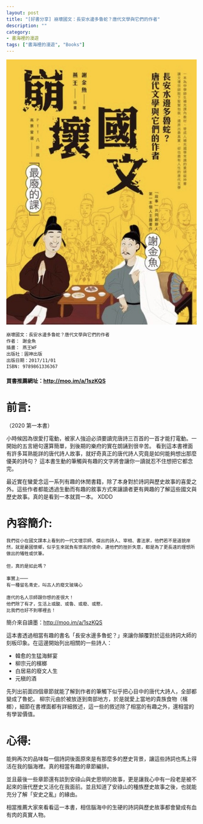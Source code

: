 ```yaml
---
layout: post
title: "[好書分享] 崩壞國文：長安水邊多魯蛇？唐代文學與它們的作者"
description: ""
category: 
- 書海裡的漫遊
tags: ["書海裡的漫遊", "Books"]
---
```




![](../images/2020/0104.jpg)



```
崩壞國文：長安水邊多魯蛇？唐代文學與它們的作者
作者： 謝金魚  
插畫： 燕王WF  
出版社：圓神出版 
出版日期：2017/11/01 
ISBN: 9789861336367 
```

#### 買書推薦網址：http://moo.im/a/1szKQS

# 前言:

（2020 第一本書）

小時候因為很愛打電動，被家人強迫必須要讀完唐詩三百首的一首才能打電動。一開始的五言絕句還算簡單，到後期的樂府的實在朗誦到很辛苦。 看到這本書裡面有許多耳熟能詳的唐代詩人故事，就好奇真正的唐代詩人究竟是如何能夠想出那麼優美的詩句？ 這本書生動的筆觸與有趣的文字將會讓你一讀就忍不住想把它都念完。

最近實在蠻愛念這一系列有趣的休閒書籍，除了本身對於詩詞與歷史故事的喜愛之外。這些作者都能透過生動而有趣的敘事方式來讓讀者更有興趣的了解這些國文與歷史故事。真的是看到一本就買一本。 XDDD



# 內容簡介:

```
我們從小在國文課本上看到的一代文壇宗師、傑出的詩人、宰相、書法家，他們若不是道貌岸然，就是憂國懷鄉，似乎生來就負有崇高的使命，連他們的挫折失意，都是為了更長遠的理想所做出的犧牲或伏筆。

但，真的是如此嗎？

事實上───
有一種留名青史，叫古人的廢文玻璃心

唐代的名人宗師跟你想的差很大！
他們除了有才，生活上或酸、或魯、或廢、或憨，
比我們也好不到哪裡去！
```

簡介來自讀墨：http://moo.im/a/1szKQS

這本書透過相當有趣的書名「長安水邊多魯蛇？」來讓你顛覆對於這些詩詞大師的刻板印象。在這邊開始列出相關的一些詩人：

- 韓愈的生猛海鮮宴
- 柳宗元的檳榔
- 白居易的廢文人生
- 元稹的酒

先列出前面四個章節就能了解到作者的筆觸下似乎把心目中的唐代大詩人，全部都變成了魯蛇。 柳宗元由於被放逐到南部地方，於是就愛上當地的貴族食物（檳榔），細節在書裡面都有詳細敘述，這一些的敘述除了相當的有趣之外，還相當的有學習價值。



# 心得:

能夠再次的品味每一個詩詞後面原來是有那麼多的歷史背景，讓這些詩詞也馬上得活在我的腦海裡。真的相當有趣的章節編排。

並且最後一些章節還有談到安祿山與史思明的故事，更是讓我心中有一段老是被不起來的唐代歷史又活化在我面前。並且知道了安祿山的種族歷史故事之後，也就能充分了解「安史之亂」的緣由。

相當推薦大家來看看這一本書，相信腦海中的生硬的詩詞與歷史故事都會變成有血有肉的真實人物。